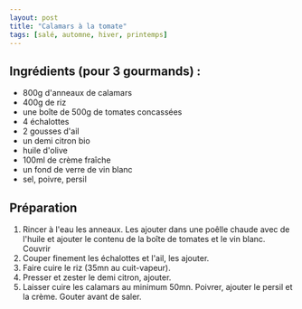 ```yaml
---
layout: post
title: "Calamars à la tomate"
tags: [salé, automne, hiver, printemps]
---
```


## Ingrédients (pour 3 gourmands) :
* 800g d'anneaux de calamars
* 400g de riz
* une boîte de 500g de tomates concassées
* 4 échalottes
* 2 gousses d'ail
* un demi citron bio
* huile d'olive
* 100ml de crème fraîche
* un fond de verre de vin blanc
* sel, poivre, persil

## Préparation
1. Rincer à l'eau les anneaux. Les ajouter dans une poêlle chaude avec de l'huile et ajouter le contenu de la boîte de tomates et le vin blanc. Couvrir
2. Couper finement les échalottes et l'ail, les ajouter.
3. Faire cuire le riz (35mn au cuit-vapeur).
4. Presser et zester le demi citron, ajouter.
5. Laisser cuire les calamars au minimum 50mn. Poivrer, ajouter le persil et la crème. Gouter avant de saler.
